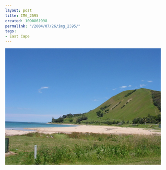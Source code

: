 ```yaml
---
layout: post
title: IMG_2595
created: 1090861998
permalink: "/2004/07/26/img_2595/"
tags:
- East Cape
---
```


<img src="/image/images/img_2595-876.jpg"/>

